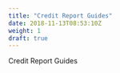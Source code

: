 ```yaml
---
title: "Credit Report Guides"
date: 2018-11-13T08:53:10Z
weight: 1
draft: true
---
```


Credit Report Guides

